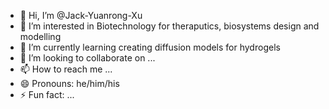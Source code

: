 - 👋 Hi, I’m @Jack-Yuanrong-Xu
- 👀 I’m interested in Biotechnology for theraputics, biosystems design and modelling
- 🌱 I’m currently learning creating diffusion models for hydrogels
- 💞️ I’m looking to collaborate on ...
- 📫 How to reach me ...
- 😄 Pronouns: he/him/his
- ⚡ Fun fact: ...

<!---
Jack-Yuanrong-Xu/Jack-Yuanrong-Xu is a ✨ special ✨ repository because its `README.md` (this file) appears on your GitHub profile.
You can click the Preview link to take a look at your changes.
--->
